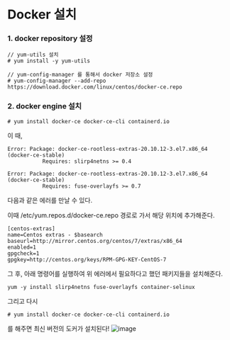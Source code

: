 
# Docker 설치

### 1. docker repository 설정
```
// yum-utils 설치
# yum install -y yum-utils

// yum-config-manager 를 통해서 docker 저장소 설정
# yum-config-manager --add-repo https://download.docker.com/linux/centos/docker-ce.repo
```

### 2. docker engine 설치
```
# yum install docker-ce docker-ce-cli containerd.io
```

이 때, 
```
Error: Package: docker-ce-rootless-extras-20.10.12-3.el7.x86_64 (docker-ce-stable)
           Requires: slirp4netns >= 0.4
           
Error: Package: docker-ce-rootless-extras-20.10.12-3.el7.x86_64 (docker-ce-stable)
           Requires: fuse-overlayfs >= 0.7
```        
다음과 같은 에러를 만날 수 있다. 

이때 /etc/yum.repos.d/docker-ce.repo 경로로 가서 해당 위치에 추가해준다.
```
[centos-extras]
name=Centos extras - $basearch
baseurl=http://mirror.centos.org/centos/7/extras/x86_64
enabled=1
gpgcheck=1
gpgkey=http://centos.org/keys/RPM-GPG-KEY-CentOS-7
```

그 후, 아래 명령어를 실행하여 위 에러에서 필요하다고 했던 패키지들을 설치해준다. 
```
yum -y install slirp4netns fuse-overlayfs container-selinux
```

그리고 다시 
```
# yum install docker-ce docker-ce-cli containerd.io
```
를 해주면 최신 버전의 도커가 설치된다!
![image](https://user-images.githubusercontent.com/45115557/147519591-5e77a305-ae12-4336-921a-efd1e6292a09.png)


